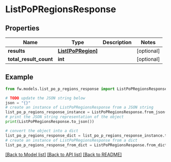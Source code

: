 # ListPoPRegionsResponse


## Properties

Name | Type | Description | Notes
------------ | ------------- | ------------- | -------------
**results** | [**List[PoPRegion]**](PoPRegion.md) |  | [optional] 
**total_result_count** | **int** |  | [optional] 

## Example

```python
from fw.models.list_po_p_regions_response import ListPoPRegionsResponse

# TODO update the JSON string below
json = "{}"
# create an instance of ListPoPRegionsResponse from a JSON string
list_po_p_regions_response_instance = ListPoPRegionsResponse.from_json(json)
# print the JSON string representation of the object
print(ListPoPRegionsResponse.to_json())

# convert the object into a dict
list_po_p_regions_response_dict = list_po_p_regions_response_instance.to_dict()
# create an instance of ListPoPRegionsResponse from a dict
list_po_p_regions_response_from_dict = ListPoPRegionsResponse.from_dict(list_po_p_regions_response_dict)
```
[[Back to Model list]](../README.md#documentation-for-models) [[Back to API list]](../README.md#documentation-for-api-endpoints) [[Back to README]](../README.md)


